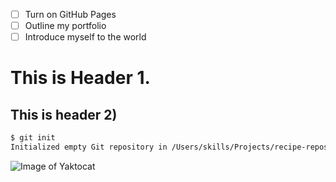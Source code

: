 - [ ] Turn on GitHub Pages
- [ ] Outline my portfolio
- [ ] Introduce myself to the world

# This is Header 1.
## This is header 2)

```bash
$ git init
Initialized empty Git repository in /Users/skills/Projects/recipe-repository/.git/
```

![Image of Yaktocat](https://octodex.github.com/images/yaktocat.png)

